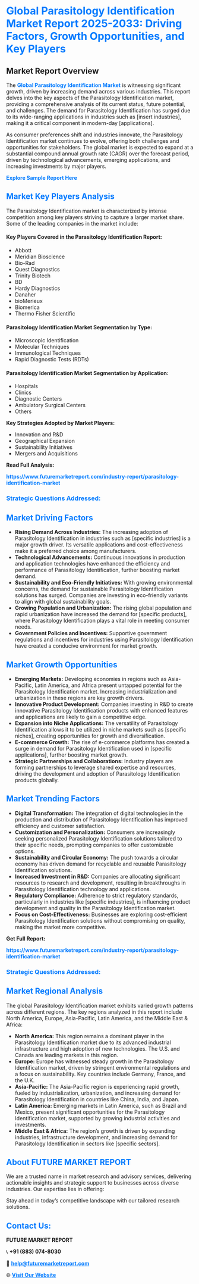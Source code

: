 <h1 style="color: #007BFF;">Global Parasitology Identification Market Report 2025-2033: Driving Factors, Growth Opportunities, and Key Players</h1>

<section id="overview">
<h2>Market Report Overview</h2>
<p>The <a href="https://www.futuremarketreport.com/industry-report/parasitology-identification-market" style="color: #007BFF; text-decoration: none;"><strong>Global Parasitology Identification Market</strong></a> is witnessing significant growth, driven by increasing demand across various industries. This report delves into the key aspects of the Parasitology Identification market, providing a comprehensive analysis of its current status, future potential, and challenges. The demand for Parasitology Identification has surged due to its wide-ranging applications in industries such as [insert industries], making it a critical component in modern-day [applications].</p>
<p>As consumer preferences shift and industries innovate, the Parasitology Identification market continues to evolve, offering both challenges and opportunities for stakeholders. The global market is expected to expand at a substantial compound annual growth rate (CAGR) over the forecast period, driven by technological advancements, emerging applications, and increasing investments by major players.</p>
</section>

<section id="overview">
<p><a href="https://www.futuremarketreport.com/request-sample/reportId=77564" style="color: #007BFF; text-decoration: none;"><strong>Explore Sample Report Here</strong></a></p>
</section>

<section id="key-players">
<h2 style="color: #007BFF;">Market Key Players Analysis</h2>
<p>The Parasitology Identification market is characterized by intense competition among key players striving to capture a larger market share. Some of the leading companies in the market include:</p>
<h4>Key Players Covered in the Parasitology Identification Report:</h4>
<ul><li>Abbott</li><li>Meridian Bioscience</li><li>Bio-Rad</li><li>Quest Diagnostics</li><li>Trinity Biotech</li><li>BD</li><li>Hardy Diagnostics</li><li>Danaher</li><li>bioMerieux</li><li>Biomerica</li><li>Thermo Fisher Scientific</li></ul>
<h4>Parasitology Identification Market Segmentation by Type:</h4>
<ul><li>Microscopic Identification</li><li>Molecular Techniques</li><li>Immunological Techniques</li><li>Rapid Diagnostic Tests (RDTs)</li></ul>

<h4>Parasitology Identification Market Segmentation by Application:</h4>
<ul><li>Hospitals</li><li>Clinics</li><li>Diagnostic Centers</li><li>Ambulatory Surgical Centers</li><li>Others</li></ul>
<p><strong>Key Strategies Adopted by Market Players:</strong></p>
<ul>
<li>Innovation and R&D</li>
<li>Geographical Expansion</li>
<li>Sustainability Initiatives</li>
<li>Mergers and Acquisitions</li>
</ul>
</section>

<section>
<p><strong>Read Full Analysis: </strong></p><a href="https://www.futuremarketreport.com/industry-report/parasitology-identification-market" style="color: #007BFF; text-decoration: none;"><strong>https://www.futuremarketreport.com/industry-report/parasitology-identification-market</strong></a>
<h3 style="color: #007BFF;">Strategic Questions Addressed:</h3>
</section>

<section id="driving-factors">
<h2 style="color: #007BFF;">Market Driving Factors</h2>
<ul>
<li><strong>Rising Demand Across Industries:</strong> The increasing adoption of Parasitology Identification in industries such as [specific industries] is a major growth driver. Its versatile applications and cost-effectiveness make it a preferred choice among manufacturers.</li>
<li><strong>Technological Advancements:</strong> Continuous innovations in production and application technologies have enhanced the efficiency and performance of Parasitology Identification, further boosting market demand.</li>
<li><strong>Sustainability and Eco-Friendly Initiatives:</strong> With growing environmental concerns, the demand for sustainable Parasitology Identification solutions has surged. Companies are investing in eco-friendly variants to align with global sustainability goals.</li>
<li><strong>Growing Population and Urbanization:</strong> The rising global population and rapid urbanization have increased the demand for [specific products], where Parasitology Identification plays a vital role in meeting consumer needs.</li>
<li><strong>Government Policies and Incentives:</strong> Supportive government regulations and incentives for industries using Parasitology Identification have created a conducive environment for market growth.</li>
</ul>
</section>

<section id="growth-opportunities">
<h2 style="color: #007BFF;">Market Growth Opportunities</h2>
<ul>
<li><strong>Emerging Markets:</strong> Developing economies in regions such as Asia-Pacific, Latin America, and Africa present untapped potential for the Parasitology Identification market. Increasing industrialization and urbanization in these regions are key growth drivers.</li>
<li><strong>Innovative Product Development:</strong> Companies investing in R&D to create innovative Parasitology Identification products with enhanced features and applications are likely to gain a competitive edge.</li>
<li><strong>Expansion into Niche Applications:</strong> The versatility of Parasitology Identification allows it to be utilized in niche markets such as [specific niches], creating opportunities for growth and diversification.</li>
<li><strong>E-commerce Growth:</strong> The rise of e-commerce platforms has created a surge in demand for Parasitology Identification used in [specific applications], further boosting market growth.</li>
<li><strong>Strategic Partnerships and Collaborations:</strong> Industry players are forming partnerships to leverage shared expertise and resources, driving the development and adoption of Parasitology Identification products globally.</li>
</ul>
</section>

<section id="trending-factors">
<h2 style="color: #007BFF;">Market Trending Factors</h2>
<ul>
<li><strong>Digital Transformation:</strong> The integration of digital technologies in the production and distribution of Parasitology Identification has improved efficiency and customer satisfaction.</li>
<li><strong>Customization and Personalization:</strong> Consumers are increasingly seeking personalized Parasitology Identification solutions tailored to their specific needs, prompting companies to offer customizable options.</li>
<li><strong>Sustainability and Circular Economy:</strong> The push towards a circular economy has driven demand for recyclable and reusable Parasitology Identification solutions.</li>
<li><strong>Increased Investment in R&D:</strong> Companies are allocating significant resources to research and development, resulting in breakthroughs in Parasitology Identification technology and applications.</li>
<li><strong>Regulatory Compliance:</strong> Adherence to strict regulatory standards, particularly in industries like [specific industries], is influencing product development and quality in the Parasitology Identification market.</li>
<li><strong>Focus on Cost-Effectiveness:</strong> Businesses are exploring cost-efficient Parasitology Identification solutions without compromising on quality, making the market more competitive.</li>
</ul>
</section>

<section>
<p><strong>Get Full Report: </strong></p><a href="https://www.futuremarketreport.com/industry-report/parasitology-identification-market" style="color: #007BFF; text-decoration: none;"><strong>https://www.futuremarketreport.com/industry-report/parasitology-identification-market</strong></a>
<h3 style="color: #007BFF;">Strategic Questions Addressed:</h3>
</section>


<section id="regional-analysis">
<h2 style="color: #007BFF;">Market Regional Analysis</h2>
<p>The global Parasitology Identification market exhibits varied growth patterns across different regions. The key regions analyzed in this report include North America, Europe, Asia-Pacific, Latin America, and the Middle East & Africa:</p>
<ul>
<li><strong>North America:</strong> This region remains a dominant player in the Parasitology Identification market due to its advanced industrial infrastructure and high adoption of new technologies. The U.S. and Canada are leading markets in this region.</li>
<li><strong>Europe:</strong> Europe has witnessed steady growth in the Parasitology Identification market, driven by stringent environmental regulations and a focus on sustainability. Key countries include Germany, France, and the U.K.</li>
<li><strong>Asia-Pacific:</strong> The Asia-Pacific region is experiencing rapid growth, fueled by industrialization, urbanization, and increasing demand for Parasitology Identification in countries like China, India, and Japan.</li>
<li><strong>Latin America:</strong> Emerging markets in Latin America, such as Brazil and Mexico, present significant opportunities for the Parasitology Identification market, supported by growing industrial activities and investments.</li>
<li><strong>Middle East & Africa:</strong> The region’s growth is driven by expanding industries, infrastructure development, and increasing demand for Parasitology Identification in sectors like [specific sectors].</li>
</ul>
</section>

<footer>
<h2 style="color: #007BFF;">About FUTURE MARKET REPORT</h2>
<p>We are a trusted name in market research and advisory services, delivering actionable insights and strategic support to businesses across diverse industries. Our expertise lies in offering:</p>

<p>Stay ahead in today’s competitive landscape with our tailored research solutions.</p>

<h2 style="color: #007BFF;">Contact Us:</h2>
<p><strong>FUTURE MARKET REPORT</strong></p>
<p>📞 <strong>+91 (883) 074-8030</strong></p>
<p>📧 <strong><a href="mailto:help@futuremarketreport.com" style="color: #007BFF;">help@futuremarketreport.com</a></strong></p>
<p>🌐 <strong><a href="https://www.futuremarketreport.com/" style="color: #007BFF;">Visit Our Website</a></strong></p>
</footer>